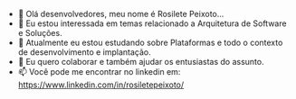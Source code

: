 - 👋 Olá desenvolvedores, meu nome é Rosilete Peixoto...
- 👀 Eu estou interessada em temas relacionado a Arquitetura de Software e Soluções.
- 🌱 Atualmente eu estou estudando sobre Plataformas e todo o contexto de desenvolvimento e implantação.
- 💞️ Eu quero colaborar e também ajudar os entusiastas do assunto.
- 📫 Você pode me encontrar no linkedin em: https://www.linkedin.com/in/rosiletepeixoto/
